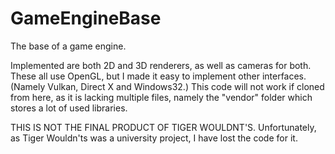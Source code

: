 # GameEngineBase
The base of a game engine.

Implemented are both 2D and 3D renderers, as well as cameras for both. These all use OpenGL, but I made it easy to implement other interfaces.
(Namely Vulkan, Direct X and Windows32.)
This code will not work if cloned from here, as it is lacking multiple files, namely the "vendor" folder which stores a lot of used libraries.

THIS IS NOT THE FINAL PRODUCT OF TIGER WOULDNT'S. 
Unfortunately, as Tiger Wouldn'ts was a university project, I have lost the code for it.

